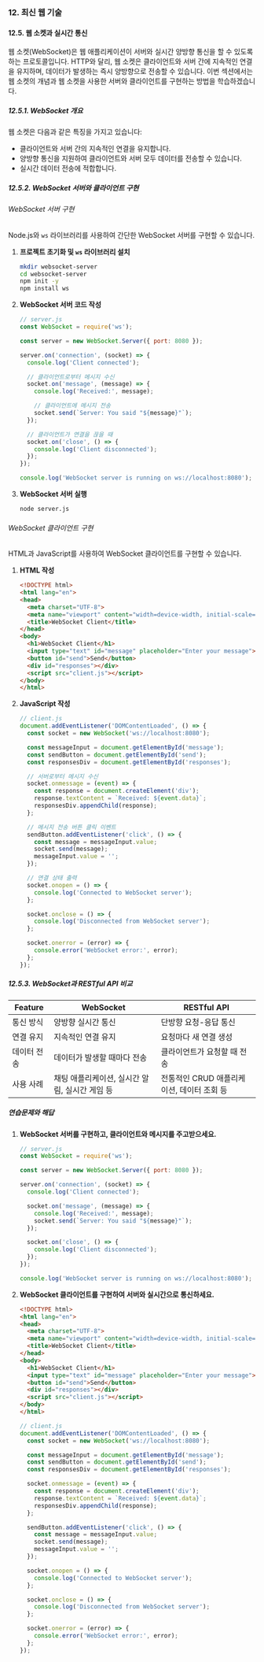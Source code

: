 ### 12. 최신 웹 기술

#### 12.5. 웹 소켓과 실시간 통신

웹 소켓(WebSocket)은 웹 애플리케이션이 서버와 실시간 양방향 통신을 할 수 있도록 하는 프로토콜입니다. HTTP와 달리, 웹 소켓은 클라이언트와 서버 간에 지속적인 연결을 유지하며, 데이터가 발생하는 즉시 양방향으로 전송할 수 있습니다. 이번 섹션에서는 웹 소켓의 개념과 웹 소켓을 사용한 서버와 클라이언트를 구현하는 방법을 학습하겠습니다.

##### 12.5.1. WebSocket 개요

웹 소켓은 다음과 같은 특징을 가지고 있습니다:
- 클라이언트와 서버 간의 지속적인 연결을 유지합니다.
- 양방향 통신을 지원하여 클라이언트와 서버 모두 데이터를 전송할 수 있습니다.
- 실시간 데이터 전송에 적합합니다.

##### 12.5.2. WebSocket 서버와 클라이언트 구현

###### WebSocket 서버 구현

Node.js와 `ws` 라이브러리를 사용하여 간단한 WebSocket 서버를 구현할 수 있습니다.

1. **프로젝트 초기화 및 `ws` 라이브러리 설치**

   ```bash
   mkdir websocket-server
   cd websocket-server
   npm init -y
   npm install ws
   ```

2. **WebSocket 서버 코드 작성**

   ```javascript
   // server.js
   const WebSocket = require('ws');

   const server = new WebSocket.Server({ port: 8080 });

   server.on('connection', (socket) => {
     console.log('Client connected');

     // 클라이언트로부터 메시지 수신
     socket.on('message', (message) => {
       console.log('Received:', message);

       // 클라이언트에 메시지 전송
       socket.send(`Server: You said "${message}"`);
     });

     // 클라이언트가 연결을 끊을 때
     socket.on('close', () => {
       console.log('Client disconnected');
     });
   });

   console.log('WebSocket server is running on ws://localhost:8080');
   ```

3. **WebSocket 서버 실행**

   ```bash
   node server.js
   ```

###### WebSocket 클라이언트 구현

HTML과 JavaScript를 사용하여 WebSocket 클라이언트를 구현할 수 있습니다.

1. **HTML 작성**

   ```html
   <!DOCTYPE html>
   <html lang="en">
   <head>
     <meta charset="UTF-8">
     <meta name="viewport" content="width=device-width, initial-scale=1.0">
     <title>WebSocket Client</title>
   </head>
   <body>
     <h1>WebSocket Client</h1>
     <input type="text" id="message" placeholder="Enter your message">
     <button id="send">Send</button>
     <div id="responses"></div>
     <script src="client.js"></script>
   </body>
   </html>
   ```

2. **JavaScript 작성**

   ```javascript
   // client.js
   document.addEventListener('DOMContentLoaded', () => {
     const socket = new WebSocket('ws://localhost:8080');

     const messageInput = document.getElementById('message');
     const sendButton = document.getElementById('send');
     const responsesDiv = document.getElementById('responses');

     // 서버로부터 메시지 수신
     socket.onmessage = (event) => {
       const response = document.createElement('div');
       response.textContent = `Received: ${event.data}`;
       responsesDiv.appendChild(response);
     };

     // 메시지 전송 버튼 클릭 이벤트
     sendButton.addEventListener('click', () => {
       const message = messageInput.value;
       socket.send(message);
       messageInput.value = '';
     });

     // 연결 상태 출력
     socket.onopen = () => {
       console.log('Connected to WebSocket server');
     };

     socket.onclose = () => {
       console.log('Disconnected from WebSocket server');
     };

     socket.onerror = (error) => {
       console.error('WebSocket error:', error);
     };
   });
   ```

##### 12.5.3. WebSocket과 RESTful API 비교

| Feature            | WebSocket                              | RESTful API                          |
|--------------------|----------------------------------------|--------------------------------------|
| 통신 방식           | 양방향 실시간 통신                          | 단방향 요청-응답 통신                      |
| 연결 유지           | 지속적인 연결 유지                          | 요청마다 새 연결 생성                      |
| 데이터 전송         | 데이터가 발생할 때마다 전송                      | 클라이언트가 요청할 때 전송                  |
| 사용 사례           | 채팅 애플리케이션, 실시간 알림, 실시간 게임 등      | 전통적인 CRUD 애플리케이션, 데이터 조회 등    |

##### 연습문제와 해답

1. **WebSocket 서버를 구현하고, 클라이언트와 메시지를 주고받으세요.**

   ```javascript
   // server.js
   const WebSocket = require('ws');

   const server = new WebSocket.Server({ port: 8080 });

   server.on('connection', (socket) => {
     console.log('Client connected');

     socket.on('message', (message) => {
       console.log('Received:', message);
       socket.send(`Server: You said "${message}"`);
     });

     socket.on('close', () => {
       console.log('Client disconnected');
     });
   });

   console.log('WebSocket server is running on ws://localhost:8080');
   ```

2. **WebSocket 클라이언트를 구현하여 서버와 실시간으로 통신하세요.**

   ```html
   <!DOCTYPE html>
   <html lang="en">
   <head>
     <meta charset="UTF-8">
     <meta name="viewport" content="width=device-width, initial-scale=1.0">
     <title>WebSocket Client</title>
   </head>
   <body>
     <h1>WebSocket Client</h1>
     <input type="text" id="message" placeholder="Enter your message">
     <button id="send">Send</button>
     <div id="responses"></div>
     <script src="client.js"></script>
   </body>
   </html>
   ```

   ```javascript
   // client.js
   document.addEventListener('DOMContentLoaded', () => {
     const socket = new WebSocket('ws://localhost:8080');

     const messageInput = document.getElementById('message');
     const sendButton = document.getElementById('send');
     const responsesDiv = document.getElementById('responses');

     socket.onmessage = (event) => {
       const response = document.createElement('div');
       response.textContent = `Received: ${event.data}`;
       responsesDiv.appendChild(response);
     };

     sendButton.addEventListener('click', () => {
       const message = messageInput.value;
       socket.send(message);
       messageInput.value = '';
     });

     socket.onopen = () => {
       console.log('Connected to WebSocket server');
     };

     socket.onclose = () => {
       console.log('Disconnected from WebSocket server');
     };

     socket.onerror = (error) => {
       console.error('WebSocket error:', error);
     };
   });
   ```
